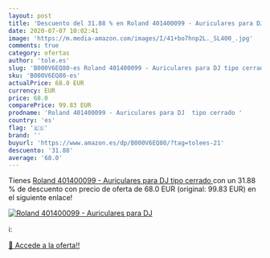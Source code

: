 ```yaml
---
layout: post
title: 'Descuento del 31.88 % en Roland 401400099 - Auriculares para DJ  '
date: 2020-07-07 10:02:41
image: 'https://m.media-amazon.com/images/I/41+bo7hnp2L._SL400_.jpg'
comments: true
category: ofertas
author: 'tole.es'
slug: 'B000V6EQ80-es Roland 401400099 - Auriculares para DJ tipo cerrado'
sku: 'B000V6EQ80-es'
actualPrice: 68.0 EUR
currency: EUR
price: 68.0
comparePrice: 99.83 EUR
prodname: 'Roland 401400099 - Auriculares para DJ  tipo cerrado '
country: 'es'
flag: '🇪🇸'
brand: ''
buyurl: 'https://www.amazon.es/dp/B000V6EQ80/?tag=tolees-21'
descuento: '31.88'
average: '68.0'
---
```


Tienes [Roland 401400099 - Auriculares para DJ  tipo cerrado ](https://www.amazon.es/dp/B000V6EQ80/?tag=tolees-21) con un 31.88 % de descuento con precio de oferta de 68.0 EUR (original: 99.83 EUR) en el siguiente enlace!

[![Roland 401400099 - Auriculares para DJ  ](https://m.media-amazon.com/images/I/41+bo7hnp2L._SL400_.jpg)](https://www.amazon.es/dp/B000V6EQ80/?tag=tolees-21)

ℹ️:


[🛒 Accede a la oferta!!](https://www.amazon.es/dp/B000V6EQ80/?tag=tolees-21)
